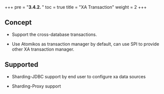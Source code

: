 +++
pre = "<b>3.4.2. </b>"
toc = true
title = "XA Transaction"
weight = 2
+++

## Concept

* Support the cross-database transactions.

* Use Atomikos as transaction manager by default, can use SPI to provide other XA transaction manager.

## Supported

* Sharding-JDBC support by end user to configure xa data sources

* Sharding-Proxy support
